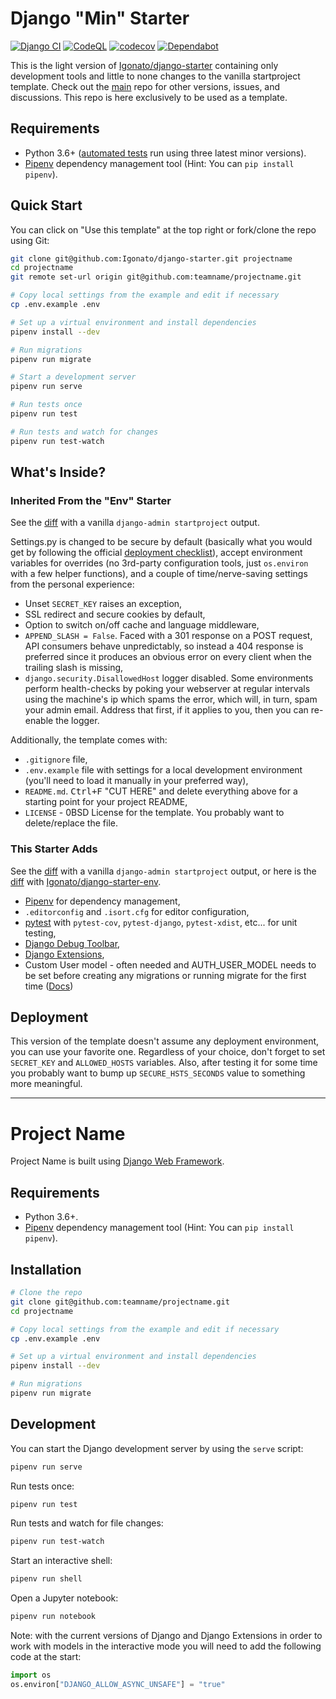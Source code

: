 # Django "Min" Starter

[![Django CI](https://github.com/Igonato/django-starter/actions/workflows/django.yml/badge.svg)][ci]
[![CodeQL](https://github.com/Igonato/django-starter/actions/workflows/codeql-analysis.yml/badge.svg)][ql]
[![codecov](https://codecov.io/gh/Igonato/django-starter/branch/master/graph/badge.svg?token=sjg69emIfX)](https://codecov.io/gh/Igonato/django-starter)
[![Dependabot](https://api.dependabot.com/badges/status?host=github&repo=Igonato/django-starter)](#)

[ci]: https://github.com/Igonato/django-starter/actions/workflows/django.yml
[ql]: https://github.com/Igonato/django-starter/actions/workflows/codeql-analysis.yml

This is the light version of [Igonato/django-starter] containing only
development tools and little to none changes to the vanilla startproject
template. Check out the [main][igonato/django-starter] repo for
other versions, issues, and discussions. This repo is here exclusively
to be used as a template.

[igonato/django-starter]: https://github.com/Igonato/django-starter

## Requirements

-   Python 3.6+ ([automated tests][ci] run using three latest minor versions).
-   [Pipenv] dependency management tool (Hint: You can `pip install pipenv`).

[pipenv]: https://pipenv.pypa.io/en/latest/

## Quick Start

You can click on "Use this template" at the top right or fork/clone the repo
using Git:

```bash
git clone git@github.com:Igonato/django-starter.git projectname
cd projectname
git remote set-url origin git@github.com:teamname/projectname.git

# Copy local settings from the example and edit if necessary
cp .env.example .env

# Set up a virtual environment and install dependencies
pipenv install --dev

# Run migrations
pipenv run migrate

# Start a development server
pipenv run serve

# Run tests once
pipenv run test

# Run tests and watch for changes
pipenv run test-watch
```

## What's Inside?

### Inherited From the "Env" Starter

See the [diff][ref_env] with a vanilla `django-admin startproject` output.

Settings.py is changed to be secure by default (basically what you would
get by following the official [deployment checklist]), accept environment
variables for overrides (no 3rd-party configuration tools, just `os.environ`
with a few helper functions), and a couple of time/nerve-saving settings from
the personal experience:

-   Unset `SECRET_KEY` raises an exception,
-   SSL redirect and secure cookies by default,
-   Option to switch on/off cache and language middleware,
-   `APPEND_SLASH = False`. Faced with a 301 response on a POST request, API
    consumers behave unpredictably, so instead a 404 response is preferred
    since it produces an obvious error on every client when the trailing slash
    is missing,
-   `django.security.DisallowedHost` logger disabled. Some environments perform
    health-checks by poking your webserver at regular intervals using the
    machine's ip which spams the error, which will, in turn, spam your admin
    email. Address that first, if it applies to you, then you can re-enable the
    logger.

Additionally, the template comes with:

-   `.gitignore` file,
-   `.env.example` file with settings for a local development environment
    (you'll need to load it manually in your preferred way),
-   `README.md`. <kbd>Ctrl+F</kbd> "&#67;UT HERE" and delete everything above
    for a starting point for your project README,
-   `LICENSE` - 0BSD License for the template. You probably want to
    delete/replace the file.

[ref_env]: https://github.com/Igonato/django-starter/compare/ref...env
[deployment checklist]: https://docs.djangoproject.com/en/dev/howto/deployment/checklist/

### This Starter Adds

See the [diff][ref_min] with a vanilla `django-admin startproject` output,
or here is the [diff][env_min] with [Igonato/django-starter-env].

-   [Pipenv] for dependency management,
-   `.editorconfig` and `.isort.cfg` for editor configuration,
-   [pytest] with `pytest-cov`, `pytest-django`, `pytest-xdist`, etc...
    for unit testing,
-   [Django Debug Toolbar],
-   [Django Extensions],
-   Custom User model - often needed and AUTH_USER_MODEL needs to be set
    before creating any migrations or running migrate for the first time
    ([Docs](https://docs.djangoproject.com/en/dev/topics/auth/customizing/]))

[env_min]: https://github.com/Igonato/django-starter/compare/env...min
[ref_min]: https://github.com/Igonato/django-starter/compare/ref...min
[igonato/django-starter-env]: https://github.com/Igonato/django-starter-env
[pytest]: https://docs.pytest.org/
[django debug toolbar]: https://django-debug-toolbar.readthedocs.io/
[django extensions]: https://django-extensions.readthedocs.io/

## Deployment

This version of the template doesn't assume any deployment environment, you can
use your favorite one. Regardless of your choice, don't forget to set
`SECRET_KEY` and `ALLOWED_HOSTS` variables. Also, after testing it for some
time you probably want to bump up `SECURE_HSTS_SECONDS` value to something more
meaningful.

---

<!----- CUT HERE ----->

# Project Name

<!-- [![Django CI](https://github.com/teamname/projectname/actions/workflows/django.yml/badge.svg)](https://github.com/teamname/projectname/actions/workflows/django.yml) -->

Project Name is built using [Django Web Framework].

[django web framework]: https://www.djangoproject.com/

## Requirements

-   Python 3.6+.
-   [Pipenv] dependency management tool (Hint: You can `pip install pipenv`).

[pipenv]: https://pipenv.pypa.io/en/latest/

## Installation

```bash
# Clone the repo
git clone git@github.com:teamname/projectname.git
cd projectname

# Copy local settings from the example and edit if necessary
cp .env.example .env

# Set up a virtual environment and install dependencies
pipenv install --dev

# Run migrations
pipenv run migrate
```

## Development

You can start the Django development server by using the `serve` script:

```bash
pipenv run serve
```

Run tests once:

```bash
pipenv run test
```

Run tests and watch for file changes:

```bash
pipenv run test-watch
```

Start an interactive shell:

```bash
pipenv run shell
```

Open a Jupyter notebook:

```bash
pipenv run notebook
```

Note: with the current versions of Django and Django Extensions in order to work
with models in the interactive mode you will need to add the following code at
the start:

```python
import os
os.environ["DJANGO_ALLOW_ASYNC_UNSAFE"] = "true"
```
